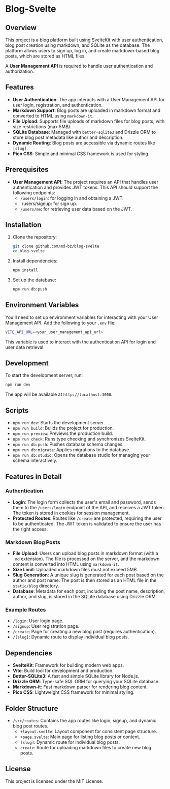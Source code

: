 # Blog-Svelte

## Overview

This project is a blog platform built using [SvelteKit](https://kit.svelte.dev/) with user authentication, blog post creation using markdown, and SQLite as the database. The platform allows users to sign up, log in, and create markdown-based blog posts, which are stored as HTML files.

A **User Management API** is required to handle user authentication and authorization.

## Features

-   **User Authentication**: The app interacts with a User Management API for user login, registration, and authentication.
-   **Markdown Support**: Blog posts are uploaded in markdown format and converted to HTML using `markdown-it`.
-   **File Upload**: Supports file uploads of markdown files for blog posts, with size restrictions (max 5MB).
-   **SQLite Database**: Managed with `better-sqlite3` and Drizzle ORM to store blog post metadata like author and description.
-   **Dynamic Routing**: Blog posts are accessible via dynamic routes like `[slug]`.
-   **Pico CSS**: Simple and minimal CSS framework is used for styling.

## Prerequisites

-   **User Management API**: The project requires an API that handles user authentication and provides JWT tokens. This API should support the following endpoints:
    -   `/users/login`: for logging in and obtaining a JWT.
    -   `/users/signup: for sign up.
    -   `/users/me`: for retrieving user data based on the JWT.

## Installation

1. Clone the repository:

    ```bash
    git clone github.com/md-bz/blog-svelte
    cd blog-svelte
    ```

2. Install dependencies:

    ```bash
    npm install
    ```

3. Set up the database:
    ```bash
    npm run db:push
    ```

## Environment Variables

You'll need to set up environment variables for interacting with your User Management API. Add the following to your `.env` file:

```bash
VITE_API_URL=<your_user_management_api_url>
```

This variable is used to interact with the authentication API for login and user data retrieval.

## Development

To start the development server, run:

```bash
npm run dev
```

The app will be available at `http://localhost:3000`.

## Scripts

-   `npm run dev`: Starts the development server.
-   `npm run build`: Builds the project for production.
-   `npm run preview`: Previews the production build.
-   `npm run check`: Runs type checking and synchronizes SvelteKit.
-   `npm run db:push`: Pushes database schema changes.
-   `npm run db:migrate`: Applies migrations to the database.
-   `npm run db:studio`: Opens the database studio for managing your schema interactively.

## Features in Detail

### Authentication

-   **Login**: The login form collects the user's email and password, sends them to the `/users/login` endpoint of the API, and receives a JWT token. The token is stored in cookies for session management.
-   **Protected Routes**: Routes like `/create` are protected, requiring the user to be authenticated. The JWT token is validated to ensure the user has the right access.

### Markdown Blog Posts

-   **File Upload**: Users can upload blog posts in markdown format (with a `.md` extension). The file is processed on the server, and the markdown content is converted into HTML using `markdown-it`.
-   **Size Limit**: Uploaded markdown files must not exceed 5MB.
-   **Slug Generation**: A unique slug is generated for each post based on the author and post name. The post is then stored as an HTML file in the `static/blog` directory.
-   **Database**: Metadata for each post, including the post name, description, author, and slug, is stored in the SQLite database using Drizzle ORM.

### Example Routes

-   `/login`: User login page.
-   `/signup`: User registration page.
-   `/create`: Page for creating a new blog post (requires authentication).
-   `/[slug]`: Dynamic route to display individual blog posts.

## Dependencies

-   **SvelteKit**: Framework for building modern web apps.
-   **Vite**: Build tool for development and production.
-   **Better-SQLite3**: A fast and simple SQLite library for Node.js.
-   **Drizzle ORM**: Type-safe SQL ORM for querying your SQLite database.
-   **Markdown-it**: Fast markdown parser for rendering blog content.
-   **Pico CSS**: Lightweight CSS framework for minimal styling.

## Folder Structure

-   `/src/routes`: Contains the app routes like login, signup, and dynamic blog post routes.
    -   `+layout.svelte`: Layout component for consistent page structure.
    -   `+page.svelte`: Main page for listing blog posts or content.
    -   `[slug]`: Dynamic route for individual blog posts.
    -   `create`: Route for uploading markdown files to create new blog posts.

## License

This project is licensed under the MIT License.
